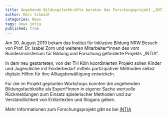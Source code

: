 ```yaml
---
title: Angehende Bildungsfachkräfte beraten das Forschungsprojekt „INTIA“
author: Marc Schmidt
categories: News
tags: news intia
published: true
---
```


Am 30. August 2019 bekam das Institut für Inklusive Bildung NRW Besuch von Prof. Dr. Isabel Zorn und weiteren Mitarbeiter*innen des vom Bundesministerium für Bildung und Forschung geförderte Projekts „INTIA“.

In dem neu gestarteten, von der TH Köln koordinierten Projekt sollen Kinder und Jugendliche mit Förderbedarf mittels partizipativer Methoden selbst digitale Hilfen für ihre Alltagsbewältigung entwickeln.

Für die im Projekt geplanten Workshops konnten die angehenden Bildungsfachkräfte als Expert*innen in eigener Sache wertvolle Rückmeldungen zum Einsatz spielerischer Methoden und zur Verständlichkeit von Erklärtexten und Slogans geben.

Mehr Informationen zum Forschungsprojekt gibt es bei [INTIA](https://dites.web.th-koeln.de/forschung/projekte/intia/)